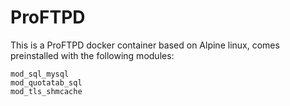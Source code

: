 # ProFTPD

This is a ProFTPD docker container based on Alpine linux, comes preinstalled with the following modules:
```
mod_sql_mysql
mod_quotatab_sql
mod_tls_shmcache
```
